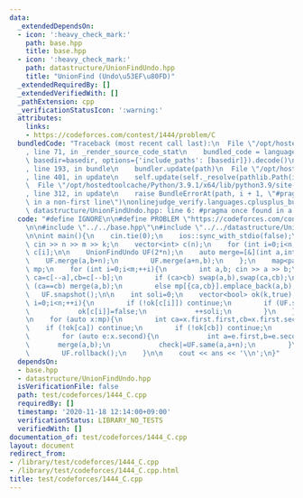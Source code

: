 ```yaml
---
data:
  _extendedDependsOn:
  - icon: ':heavy_check_mark:'
    path: base.hpp
    title: base.hpp
  - icon: ':heavy_check_mark:'
    path: datastructure/UnionFindUndo.hpp
    title: "UnionFind (Undo\u53EF\u80FD)"
  _extendedRequiredBy: []
  _extendedVerifiedWith: []
  _pathExtension: cpp
  _verificationStatusIcon: ':warning:'
  attributes:
    links:
    - https://codeforces.com/contest/1444/problem/C
  bundledCode: "Traceback (most recent call last):\n  File \"/opt/hostedtoolcache/Python/3.9.1/x64/lib/python3.9/site-packages/onlinejudge_verify/documentation/build.py\"\
    , line 71, in _render_source_code_stat\n    bundled_code = language.bundle(stat.path,\
    \ basedir=basedir, options={'include_paths': [basedir]}).decode()\n  File \"/opt/hostedtoolcache/Python/3.9.1/x64/lib/python3.9/site-packages/onlinejudge_verify/languages/cplusplus.py\"\
    , line 193, in bundle\n    bundler.update(path)\n  File \"/opt/hostedtoolcache/Python/3.9.1/x64/lib/python3.9/site-packages/onlinejudge_verify/languages/cplusplus_bundle.py\"\
    , line 401, in update\n    self.update(self._resolve(pathlib.Path(included), included_from=path))\n\
    \  File \"/opt/hostedtoolcache/Python/3.9.1/x64/lib/python3.9/site-packages/onlinejudge_verify/languages/cplusplus_bundle.py\"\
    , line 312, in update\n    raise BundleErrorAt(path, i + 1, \"#pragma once found\
    \ in a non-first line\")\nonlinejudge_verify.languages.cplusplus_bundle.BundleErrorAt:\
    \ datastructure/UnionFindUndo.hpp: line 6: #pragma once found in a non-first line\n"
  code: "#define IGNORE\n\n#define PROBLEM \"https://codeforces.com/contest/1444/problem/C\"\
    \n\n#include \"../../base.hpp\"\n#include \"../../datastructure/UnionFindUndo.hpp\"\
    \n\nint main(){\n    cin.tie(0);\n    ios::sync_with_stdio(false);\n    int n,m,k;\
    \ cin >> n >> m >> k;\n    vector<int> c(n);\n    for (int i=0;i<n;++i) cin >>\
    \ c[i];\n\n    UnionFindUndo UF(2*n);\n    auto merge=[&](int a,int b){\n    \
    \    UF.merge(a,b+n);\n        UF.merge(a+n,b);\n    };\n    map<pair<int,int>,vector<pair<int,int>>>\
    \ mp;\n    for (int i=0;i<m;++i){\n        int a,b; cin >> a >> b;\n        int\
    \ ca=c[--a],cb=c[--b];\n        if (ca>cb) swap(a,b),swap(ca,cb);\n        if\
    \ (ca==cb) merge(a,b);\n        else mp[{ca,cb}].emplace_back(a,b);\n    }\n \
    \   UF.snapshot();\n\n    int soli=0;\n    vector<bool> ok(k,true);\n    for (int\
    \ i=0;i<n;++i){\n        if (!ok[c[i]]) continue;\n        if (UF.same(i,i+n)){\n\
    \            ok[c[i]]=false;\n            ++soli;\n        }\n    }\n    ll ans=(ll)k*(k-1)/2-(ll)(k-soli+k-1)*soli/2;\n\
    \n    for (auto x:mp){\n        int ca=x.first.first,cb=x.first.second;\n    \
    \    if (!ok[ca]) continue;\n        if (!ok[cb]) continue;\n        int check=0;\n\
    \        for (auto e:x.second){\n            int a=e.first,b=e.second;\n     \
    \       merge(a,b);\n            check|=UF.same(a,a+n);\n        }\n        ans-=check;\n\
    \        UF.rollback();\n    }\n\n    cout << ans << '\\n';\n}"
  dependsOn:
  - base.hpp
  - datastructure/UnionFindUndo.hpp
  isVerificationFile: false
  path: test/codeforces/1444_C.cpp
  requiredBy: []
  timestamp: '2020-11-18 12:14:00+09:00'
  verificationStatus: LIBRARY_NO_TESTS
  verifiedWith: []
documentation_of: test/codeforces/1444_C.cpp
layout: document
redirect_from:
- /library/test/codeforces/1444_C.cpp
- /library/test/codeforces/1444_C.cpp.html
title: test/codeforces/1444_C.cpp
---
```

